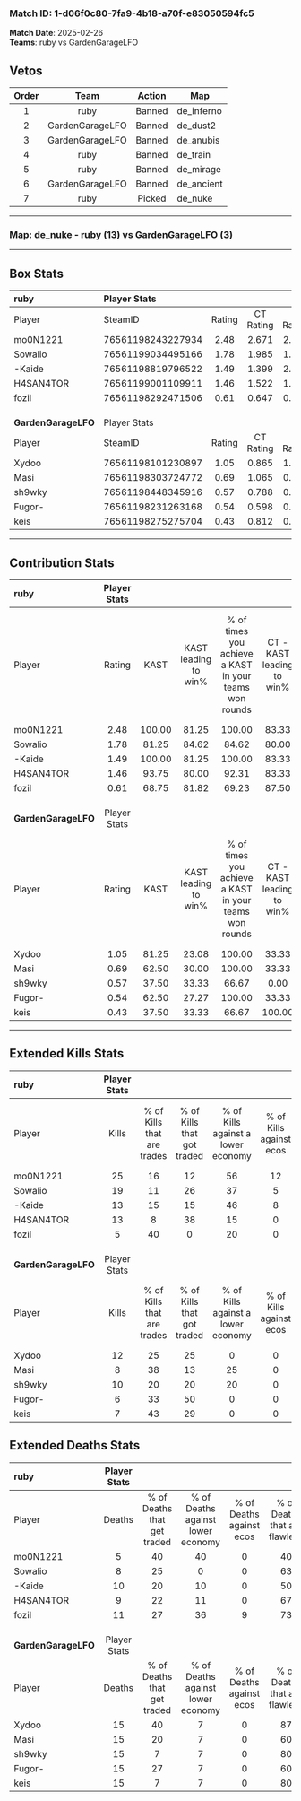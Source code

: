 ### Match ID: 1-d06f0c80-7fa9-4b18-a70f-e83050594fc5  
**Match Date**: 2025-02-26  
**Teams**: ruby vs GardenGarageLFO  

## Vetos  

| Order | Team | Action | Map |
| :---: | :--: | :----: | --- |
| 1 | ruby | Banned | de_inferno |
| 2 | GardenGarageLFO | Banned | de_dust2 |
| 3 | GardenGarageLFO | Banned | de_anubis |
| 4 | ruby | Banned | de_train |
| 5 | ruby | Banned | de_mirage |
| 6 | GardenGarageLFO | Banned | de_ancient |
| 7 | ruby | Picked | de_nuke |

---  

### **Map**: de_nuke - ruby (13) vs GardenGarageLFO (3)  
---  

## Box Stats  

| **ruby**            | Player Stats      |        |           |          |        |       |       |         |        |      |     |
| :- | :- | :-: | :-: | :-: | :-: | :-: | :-: | :-: | :-: | :-: | :-: |
| Player              | SteamID           | Rating | CT Rating | T Rating |  KAST  |  ADR  | Kills | Assists | Deaths | K/D  | HS% |
| mo0N1221            | 76561198243227934 |  2.48  |   2.671   |  2.179   | 100.00 | 152.3 |  25   |    3    |   5    | 5.00 | 36  |
| Sowalio             | 76561199034495166 |  1.78  |   1.985   |  1.419   | 81.25  | 110.8 |  19   |    1    |   8    | 2.38 | 36  |
| -Kaide              | 76561198819796522 |  1.49  |   1.399   |  2.056   | 100.00 | 88.7  |  13   |    8    |   10   | 1.30 | 53  |
| H4SAN4TOR           | 76561199001109911 |  1.46  |   1.522   |  1.536   | 93.75  | 88.9  |  13   |    4    |   9    | 1.44 | 61  |
| fozil               | 76561198292471506 |  0.61  |   0.647   |  0.961   | 68.75  | 40.7  |   5   |    2    |   11   | 0.45 | 60  |
|                     |                   |        |           |          |        |       |       |         |        |      |     |
|                     |                   |        |           |          |        |       |       |         |        |      |     |
|                     |                   |        |           |          |        |       |       |         |        |      |     |
| **GardenGarageLFO** | Player Stats      |        |           |          |        |       |       |         |        |      |     |
| Player              | SteamID           | Rating | CT Rating | T Rating |  KAST  |  ADR  | Kills | Assists | Deaths | K/D  | HS% |
| Xydoo               | 76561198101230897 |  1.05  |   0.865   |  1.376   | 81.25  | 76.6  |  12   |    0    |   15   | 0.80 | 66  |
| Masi                | 76561198303724772 |  0.69  |   1.065   |  0.705   | 62.50  | 64.1  |   8   |    6    |   15   | 0.53 | 50  |
| sh9wky              | 76561198448345916 |  0.57  |   0.788   |  0.543   | 37.50  | 59.1  |  10   |    1    |   15   | 0.67 | 60  |
| Fugor-              | 76561198231263168 |  0.54  |   0.598   |  0.753   | 62.50  | 54.6  |   6   |    3    |   15   | 0.40 | 83  |
| keis                | 76561198275275704 |  0.43  |   0.812   |  0.346   | 37.50  | 61.5  |   7   |    3    |   15   | 0.47 | 85  |
---  

## Contribution Stats  

| **ruby**            | Player Stats |        |                      |                                                        |                           |                                                             |                          |                                                            |
| :- | :-: | :-: | :-: | :-: | :-: | :-: | :-: | :-: |
| Player              |    Rating    |  KAST  | KAST leading to win% | % of times you achieve a KAST in your teams won rounds | CT - KAST leading to win% | CT - % of times you achieve a KAST in your teams won rounds | T - KAST leading to win% | T - % of times you achieve a KAST in your teams won rounds |
| mo0N1221            |     2.48     | 100.00 |        81.25         |                         100.00                         |           83.33           |                           100.00                            |          75.00           |                           100.00                           |
| Sowalio             |     1.78     | 81.25  |        84.62         |                         84.62                          |           80.00           |                            80.00                            |          100.00          |                           100.00                           |
| -Kaide              |     1.49     | 100.00 |        81.25         |                         100.00                         |           83.33           |                           100.00                            |          75.00           |                           100.00                           |
| H4SAN4TOR           |     1.46     | 93.75  |        80.00         |                         92.31                          |           83.33           |                           100.00                            |          66.67           |                           66.67                            |
| fozil               |     0.61     | 68.75  |        81.82         |                         69.23                          |           87.50           |                            70.00                            |          66.67           |                           66.67                            |
|                     |              |        |                      |                                                        |                           |                                                             |                          |                                                            |
|                     |              |        |                      |                                                        |                           |                                                             |                          |                                                            |
|                     |              |        |                      |                                                        |                           |                                                             |                          |                                                            |
| **GardenGarageLFO** | Player Stats |        |                      |                                                        |                           |                                                             |                          |                                                            |
| Player              |    Rating    |  KAST  | KAST leading to win% | % of times you achieve a KAST in your teams won rounds | CT - KAST leading to win% | CT - % of times you achieve a KAST in your teams won rounds | T - KAST leading to win% | T - % of times you achieve a KAST in your teams won rounds |
| Xydoo               |     1.05     | 81.25  |        23.08         |                         100.00                         |           33.33           |                           100.00                            |          20.00           |                           100.00                           |
| Masi                |     0.69     | 62.50  |        30.00         |                         100.00                         |           33.33           |                           100.00                            |          28.57           |                           100.00                           |
| sh9wky              |     0.57     | 37.50  |        33.33         |                         66.67                          |           0.00            |                            0.00                             |          50.00           |                           100.00                           |
| Fugor-              |     0.54     | 62.50  |        27.27         |                         100.00                         |           33.33           |                           100.00                            |          25.00           |                           100.00                           |
| keis                |     0.43     | 37.50  |        33.33         |                         66.67                          |          100.00           |                           100.00                            |          20.00           |                           50.00                            |
---  

## Extended Kills Stats  

| **ruby**            | Player Stats |                            |                            |                                    |                         |                              |                                 |                                       |                    |           |
| :- | :-: | :-: | :-: | :-: | :-: | :-: | :-: | :-: | :-: | :-: |
| Player              |    Kills     | % of Kills that are trades | % of Kills that got traded | % of Kills against a lower economy | % of Kills against ecos | % of Kills that are flawless | % of Kills that are close duels | % of Kills that are assisted by flash | Pistol Round Kills | AWP Kills |
| mo0N1221            |      25      |             16             |             12             |                 56                 |           12            |              76              |                4                |                   0                   |         4          |    14     |
| Sowalio             |      19      |             11             |             26             |                 37                 |            5            |              79              |                0                |                  11                   |         0          |     0     |
| -Kaide              |      13      |             15             |             15             |                 46                 |            8            |              69              |                0                |                  15                   |         1          |     0     |
| H4SAN4TOR           |      13      |             8              |             38             |                 15                 |            0            |              69              |                0                |                   0                   |         3          |     0     |
| fozil               |      5       |             40             |             0              |                 20                 |            0            |              60              |               20                |                   0                   |         1          |     0     |
|                     |              |                            |                            |                                    |                         |                              |                                 |                                       |                    |           |
|                     |              |                            |                            |                                    |                         |                              |                                 |                                       |                    |           |
|                     |              |                            |                            |                                    |                         |                              |                                 |                                       |                    |           |
| **GardenGarageLFO** | Player Stats |                            |                            |                                    |                         |                              |                                 |                                       |                    |           |
| Player              |    Kills     | % of Kills that are trades | % of Kills that got traded | % of Kills against a lower economy | % of Kills against ecos | % of Kills that are flawless | % of Kills that are close duels | % of Kills that are assisted by flash | Pistol Round Kills | AWP Kills |
| Xydoo               |      12      |             25             |             25             |                 0                  |            0            |              67              |                0                |                   8                   |         2          |     3     |
| Masi                |      8       |             38             |             13             |                 25                 |            0            |              75              |                0                |                   0                   |         1          |     0     |
| sh9wky              |      10      |             20             |             20             |                 20                 |            0            |              60              |                0                |                  10                   |         0          |     0     |
| Fugor-              |      6       |             33             |             50             |                 0                  |            0            |              67              |                0                |                  17                   |         3          |     0     |
| keis                |      7       |             43             |             29             |                 0                  |            0            |              29              |                0                |                   0                   |         3          |     0     |
## Extended Deaths Stats  

| **ruby**            | Player Stats |                             |                                   |                          |                               |                            |                           |               |
| :- | :-: | :-: | :-: | :-: | :-: | :-: | :-: | :-: |
| Player              |    Deaths    | % of Deaths that get traded | % of Deaths against lower economy | % of Deaths against ecos | % of Deaths that are flawless | % of Deaths that are close | % of Deaths while blinded | Deaths to AWP |
| mo0N1221            |      5       |             40              |                40                 |            0             |              40               |             0              |            20             |       0       |
| Sowalio             |      8       |             25              |                 0                 |            0             |              63               |             0              |             0             |       0       |
| -Kaide              |      10      |             20              |                10                 |            0             |              50               |             0              |            10             |       1       |
| H4SAN4TOR           |      9       |             22              |                11                 |            0             |              67               |             0              |            11             |       1       |
| fozil               |      11      |             27              |                36                 |            9             |              73               |             0              |             0             |       1       |
|                     |              |                             |                                   |                          |                               |                            |                           |               |
|                     |              |                             |                                   |                          |                               |                            |                           |               |
|                     |              |                             |                                   |                          |                               |                            |                           |               |
| **GardenGarageLFO** | Player Stats |                             |                                   |                          |                               |                            |                           |               |
| Player              |    Deaths    | % of Deaths that get traded | % of Deaths against lower economy | % of Deaths against ecos | % of Deaths that are flawless | % of Deaths that are close | % of Deaths while blinded | Deaths to AWP |
| Xydoo               |      15      |             40              |                 7                 |            0             |              87               |             0              |            13             |       3       |
| Masi                |      15      |             20              |                 7                 |            0             |              60               |             0              |             7             |       2       |
| sh9wky              |      15      |              7              |                 7                 |            0             |              80               |             0              |             7             |       4       |
| Fugor-              |      15      |             27              |                 7                 |            0             |              60               |             0              |             0             |       4       |
| keis                |      15      |              7              |                 7                 |            0             |              80               |             13             |             0             |       1       |
